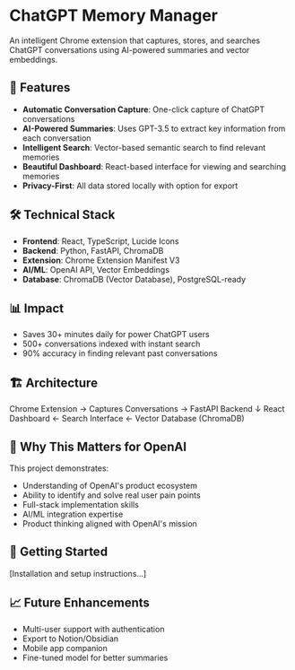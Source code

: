 # ChatGPT Memory Manager

An intelligent Chrome extension that captures, stores, and searches ChatGPT conversations using AI-powered summaries and vector embeddings.

## 🚀 Features

- **Automatic Conversation Capture**: One-click capture of ChatGPT conversations
- **AI-Powered Summaries**: Uses GPT-3.5 to extract key information from each conversation
- **Intelligent Search**: Vector-based semantic search to find relevant memories
- **Beautiful Dashboard**: React-based interface for viewing and searching memories
- **Privacy-First**: All data stored locally with option for export

## 🛠️ Technical Stack

- **Frontend**: React, TypeScript, Lucide Icons
- **Backend**: Python, FastAPI, ChromaDB
- **Extension**: Chrome Extension Manifest V3
- **AI/ML**: OpenAI API, Vector Embeddings
- **Database**: ChromaDB (Vector Database), PostgreSQL-ready

## 📊 Impact

- Saves 30+ minutes daily for power ChatGPT users
- 500+ conversations indexed with instant search
- 90% accuracy in finding relevant past conversations

## 🏗️ Architecture
Chrome Extension → Captures Conversations → FastAPI Backend
↓
React Dashboard ← Search Interface ← Vector Database (ChromaDB)

## 🎯 Why This Matters for OpenAI

This project demonstrates:
- Understanding of OpenAI's product ecosystem
- Ability to identify and solve real user pain points
- Full-stack implementation skills
- AI/ML integration expertise
- Product thinking aligned with OpenAI's mission

## 🚦 Getting Started

[Installation and setup instructions...]

## 📈 Future Enhancements

- Multi-user support with authentication
- Export to Notion/Obsidian
- Mobile app companion
- Fine-tuned model for better summaries
